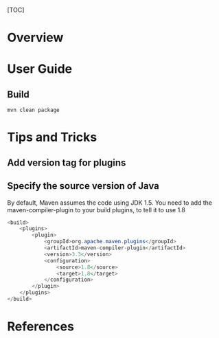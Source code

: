 [TOC]

# Overview

# User Guide

## Build

`mvn clean package`

# Tips and Tricks

## Add version tag for plugins


## Specify the source version of Java

By default, Maven assumes the code using JDK 1.5. You need to add the
maven-compiler-plugin to your build plugins, to tell it to use 1.8

```java
<build>
    <plugins>
        <plugin>
            <groupId>org.apache.maven.plugins</groupId>
            <artifactId>maven-compiler-plugin</artifactId>
            <version>3.3</version>
            <configuration>
                <source>1.8</source>
                <target>1.8</target>
            </configuration>
        </plugin>
    </plugins>
</build>
```

# References

[home]: https://maven.apache.org/
[tutorial]: https://www.tutorialspoint.com/maven/index.htm
